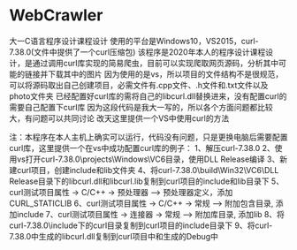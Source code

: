 # WebCrawler
大一C语言程序设计课程设计
使用的平台是Windows10，VS2015，curl-7.38.0(文件中提供了一个curl压缩包)
该程序是2020年本人的程序设计课程设计，是通过调用curl库实现的简易爬虫，目前可以实现爬取网页源码，分析其中可能的链接并下载其中的图片
因为使用的是vs，所以项目的文件结构不是很规范，可以将源码取出自己创建项目，必需文件有.cpp文件、.h文件和.txt文件以及photo文件夹
已经配置好curl库的需将自己的libcurl.dll替换进来，没有配置curl的需要自己配置下curl库
因为这段代码是我大一写的，所以各个方面问题都比较大，有问题可以共同讨论
改天这里提供一个VS中使用curl的方法

注：本程序在本人主机上确实可以运行，代码没有问题，只是更换电脑后需要配置curl库，这里提供一个在vs中成功配置curl库的例子：
1、解压curl-7.38.0
2、使用vs打开curl-7.38.0\projects\Windows\VC6目录，使用DLL Release编译
3、新建curl项目，创建include和lib文件夹
4、将curl-7.38.0\build\Win32\VC6\DLL Release目录下的libcurl.dll和libcurl.lib复制到curl项目的include和lib目录下
5、curl测试项目属性 -> C/C++ -> 预处理器 –> 预处理器定义，添加 CURL_STATICLIB
6、curl测试项目属性 -> C/C++ -> 常规 –> 附加包含目录, 添加include
7、curl测试项目属性 -> 连接器 -> 常规 –> 附加库目录, 添加lib
8、将curl-7.38.0\include下的curl目录复制到curl项目的include目录下
9、将curl-7.38.0中生成的libcurl.dll复制到curl项目中和生成的Debug中
